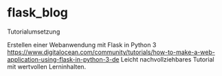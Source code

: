 # flask_blog
Tutorialumsetzung

Erstellen einer Webanwendung mit Flask in Python 3
https://www.digitalocean.com/community/tutorials/how-to-make-a-web-application-using-flask-in-python-3-de
Leicht nachvollziehbares Tutorial mit wertvollen Lerninhalten.
